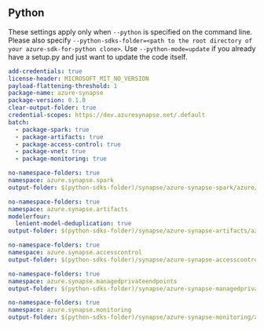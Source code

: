 ## Python

These settings apply only when `--python` is specified on the command line.
Please also specify `--python-sdks-folder=<path to the root directory of your azure-sdk-for-python clone>`.
Use `--python-mode=update` if you already have a setup.py and just want to update the code itself.

``` yaml
add-credentials: true
license-header: MICROSOFT_MIT_NO_VERSION
payload-flattening-threshold: 1
package-name: azure-synapse
package-version: 0.1.0
clear-output-folder: true
credential-scopes: https://dev.azuresynapse.net/.default
batch:
  - package-spark: true
  - package-artifacts: true
  - package-access-control: true
  - package-vnet: true
  - package-monitoring: true
```
``` yaml $(package-spark)
no-namespace-folders: true
namespace: azure.synapse.spark
output-folder: $(python-sdks-folder)/synapse/azure-synapse-spark/azure/synapse/spark
```
``` yaml $(package-artifacts)
no-namespace-folders: true
namespace: azure.synapse.artifacts
modelerfour:
  lenient-model-deduplication: true
output-folder: $(python-sdks-folder)/synapse/azure-synapse-artifacts/azure/synapse/artifacts
```
``` yaml $(package-access-control)
no-namespace-folders: true
namespace: azure.synapse.accesscontrol
output-folder: $(python-sdks-folder)/synapse/azure-synapse-accesscontrol/azure/synapse/accesscontrol
```

``` yaml $(package-vnet)
no-namespace-folders: true
namespace: azure.synapse.managedprivateendpoints
output-folder: $(python-sdks-folder)/synapse/azure-synapse-managedprivateendpoints/azure/synapse/managedprivateendpoints
```

``` yaml $(package-monitoring)
no-namespace-folders: true
namespace: azure.synapse.monitoring
output-folder: $(python-sdks-folder)/synapse/azure-synapse-monitoring/azure/synapse/monitoring
```
